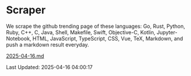 # Scraper

We scrape the github trending page of these languages: Go, Rust, Python, Ruby, C++, C, Java, Shell, Makefile, Swift, Objective-C, Kotlin, Jupyter-Notebook, HTML, JavaScript, TypeScript, CSS, Vue, TeX, Markdown, and push a markdown result everyday.

[2025-04-16.md](https://github.com/yangwenmai/github-trending-backup/blob/master/2025-04-16.md)

Last Updated: 2025-04-16 04:00:17